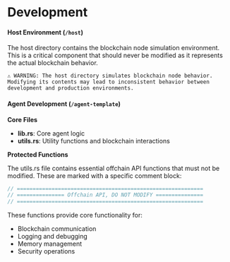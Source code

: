 # Development

#### Host Environment (`/host`)

The host directory contains the blockchain node simulation environment. This is a critical component that should never be modified as it represents the actual blockchain behavior.

```
⚠️ WARNING: The host directory simulates blockchain node behavior.
Modifying its contents may lead to inconsistent behavior between
development and production environments.
```

#### Agent Development (`/agent-template`)

**Core Files**

* **lib.rs**: Core agent logic
* **utils.rs**: Utility functions and blockchain interactions

**Protected Functions**

The utils.rs file contains essential offchain API functions that must not be modified. These are marked with a specific comment block:

```rust
// ===========================================================
// =============== Offchain API, DO NOT MODIFY ===============
// ===========================================================
```

These functions provide core functionality for:

* Blockchain communication
* Logging and debugging
* Memory management
* Security operations



